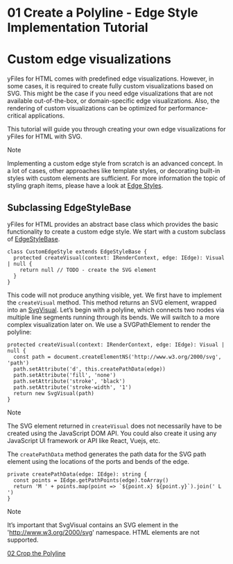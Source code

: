 <!--
 //////////////////////////////////////////////////////////////////////////////
 // @license
 // This file is part of yFiles for HTML 2.6.
 // Use is subject to license terms.
 //
 // Copyright (c) 2000-2023 by yWorks GmbH, Vor dem Kreuzberg 28,
 // 72070 Tuebingen, Germany. All rights reserved.
 //
 //////////////////////////////////////////////////////////////////////////////
-->
# 01 Create a Polyline - Edge Style Implementation Tutorial

# Custom edge visualizations

yFiles for HTML comes with predefined edge visualizations. However, in some cases, it is required to create fully custom visualizations based on SVG. This might be the case if you need edge visualizations that are not available out-of-the-box, or domain-specific edge visualizations. Also, the rendering of custom visualizations can be optimized for performance-critical applications.

This tutorial will guide you through creating your own edge visualizations for yFiles for HTML with SVG.

Note

Implementing a custom edge style from scratch is an advanced concept. In a lot of cases, other approaches like template styles, or decorating built-in styles with custom elements are sufficient. For more information the topic of styling graph items, please have a look at [Edge Styles](https://docs.yworks.com/yfileshtml/#/dguide/styles-edge_styles).

## Subclassing EdgeStyleBase

yFiles for HTML provides an abstract base class which provides the basic functionality to create a custom edge style. We start with a custom subclass of [EdgeStyleBase](https://docs.yworks.com/yfileshtml/#/api/EdgeStyleBase).

```
class CustomEdgeStyle extends EdgeStyleBase {
  protected createVisual(context: IRenderContext, edge: IEdge): Visual | null {
    return null // TODO - create the SVG element
  }
}
```

This code will not produce anything visible, yet. We first have to implement the `createVisual` method. This method returns an SVG element, wrapped into an [SvgVisual](https://docs.yworks.com/yfileshtml/#/api/SvgVisual). Let’s begin with a polyline, which connects two nodes via multiple line segments running through its bends. We will switch to a more complex visualization later on. We use a SVGPathElement to render the polyline:

```
protected createVisual(context: IRenderContext, edge: IEdge): Visual | null {
  const path = document.createElementNS('http://www.w3.org/2000/svg', 'path')
  path.setAttribute('d', this.createPathData(edge))
  path.setAttribute('fill', 'none')
  path.setAttribute('stroke', 'black')
  path.setAttribute('stroke-width', '1')
  return new SvgVisual(path)
}
```

Note

The SVG element returned in `createVisual` does not necessarily have to be created using the JavaScript DOM API. You could also create it using any JavaScript UI framework or API like React, Vuejs, etc.

The `createPathData` method generates the path data for the SVG path element using the locations of the ports and bends of the edge.

```
private createPathData(edge: IEdge): string {
  const points = IEdge.getPathPoints(edge).toArray()
  return 'M ' + points.map(point => `${point.x} ${point.y}`).join(' L ')
}
```

Note

It’s important that SvgVisual contains an SVG element in the 'http://www.w3.org/2000/svg' namespace. HTML elements are not supported.

[02 Crop the Polyline](../../tutorial-style-implementation-edge/02-crop-the-polyline/index.html)

